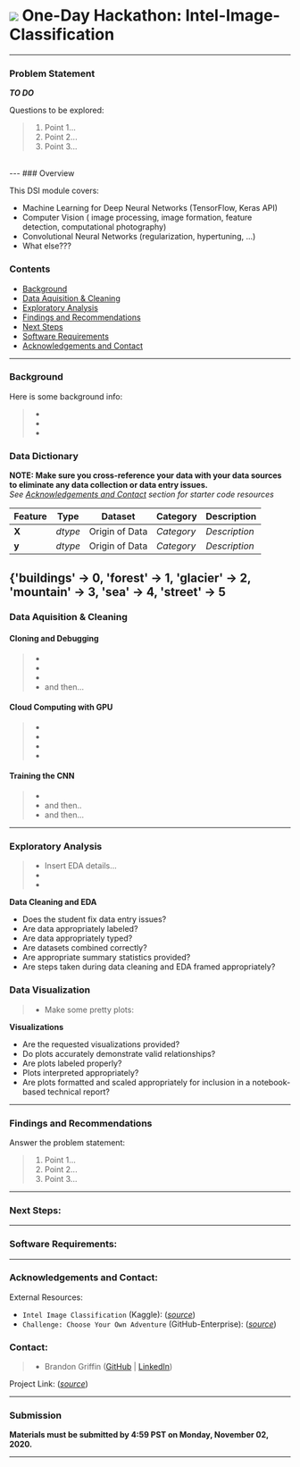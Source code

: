 # ![](https://ga-dash.s3.amazonaws.com/production/assets/logo-9f88ae6c9c3871690e33280fcf557f33.png) One-Day Hackathon: Intel-Image-Classification
---
### Problem Statement
***TO DO***

  Questions to be explored:
> 1. Point 1...
> 2. Point 2...
> 3. Point 3...
<br>
---
### Overview

This DSI module covers:

- Machine Learning for Deep Neural Networks (TensorFlow, Keras API)
- Computer Vision ( image processing, image formation, feature detection, computational photography)
- Convolutional Neural Networks (regularization, hypertuning, ...)
- What else???

### Contents

* [Background](#background)
* [Data Aquisition & Cleaning](#data_aquisition_and_cleaning)
* [Exploratory Analysis](#exploratory_analysis)
* [Findings and Recommendations](#findings_and_recommendations)
* [Next Steps](#next_steps)
* [Software Requirements](#software_requirements)
* [Acknowledgements and Contact](#acknowledgements_and_contact)
---
<a id='background'></a>
### Background

Here is some background info:
> * 
> *
> *

### Data Dictionary

**NOTE: Make sure you cross-reference your data with your data sources to eliminate any data collection or data entry issues.**<br>
*See [Acknowledgements and Contact](#acknowledgements_and_contact) section for starter code resources*<br>

|Feature|Type|Dataset|Category|Description|
|---|---|---|---|---|
|**X**|*dtype*|Origin of Data|*Category*|*Description*|
|**y**|*dtype*|Origin of Data|*Category*|*Description*|
{'buildings' -> 0,
'forest' -> 1,
'glacier' -> 2,
'mountain' -> 3,
'sea' -> 4,
'street' -> 5
---
<a id='data_aquisition_and_cleaning'></a>
### Data Aquisition & Cleaning
#### Cloning and Debugging

> * 
> * 
> * 
> * and then...

#### Cloud Computing with GPU

> * 
> * 
> * 
> * 

#### Training the CNN

> * 
> * and then..
> * and then...

---
<a id='exploratory_analysis'></a>
### Exploratory Analysis

> * Insert EDA details...
> *
> *

**Data Cleaning and EDA**
- Does the student fix data entry issues?
- Are data appropriately labeled?
- Are data appropriately typed?
- Are datasets combined correctly?
- Are appropriate summary statistics provided?
- Are steps taken during data cleaning and EDA framed appropriately?

### Data Visualization

> * Make some pretty plots:

**Visualizations**
- Are the requested visualizations provided?
- Do plots accurately demonstrate valid relationships?
- Are plots labeled properly?
- Plots interpreted appropriately?
- Are plots formatted and scaled appropriately for inclusion in a notebook-based technical report?

---
<a id='findings_and_recommendations'></a>
### Findings and Recommendations

  Answer the problem statement:
> 1. Point 1...
> 2. Point 2...
> 3. Point 3...

---
<a id='next_steps'></a>
### Next Steps:

---
<a id='software_requirements'></a>
### Software Requirements:


---
<a id='acknowledgements_and_contact'></a>
### Acknowledgements and Contact:

External Resources:
* `Intel Image Classification` (Kaggle): ([*source*](https://www.kaggle.com/puneet6060/intel-image-classification))
* `Challenge: Choose Your Own Adventure` (GitHub-Enterprise): ([*source*](https://git.generalassemb.ly/DSI-US-13/hackathon_project.git))

### Contact:

> * Brandon Griffin ([GitHub](https://github.com/griffinbran) | [LinkedIn](https://www.linkedin.com/in/griffinbran/))

Project Link: ([*source*](https://github.com/griffinbran/Intel-Image-Classification))

---
### Submission

**Materials must be submitted by 4:59 PST on Monday, November 02, 2020.**

---